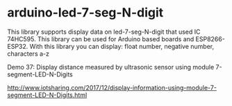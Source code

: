 # arduino-led-7-seg-N-digit
This library supports  display data on led-7-seg-N-digit that used IC 74HC595. This library can be used for Arduino based boards and ESP8266-ESP32. With this library you can display: float number, negative number, characters a-z

Demo 37: Display distance measured by ultrasonic sensor using module 7-segment-LED-N-Digits

http://www.iotsharing.com/2017/12/display-information-using-module-7-segment-LED-N-Digits.html


